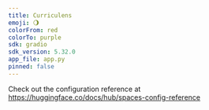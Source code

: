 ```yaml
---
title: Curriculens
emoji: 🌖
colorFrom: red
colorTo: purple
sdk: gradio
sdk_version: 5.32.0
app_file: app.py
pinned: false
---
```


Check out the configuration reference at https://huggingface.co/docs/hub/spaces-config-reference

